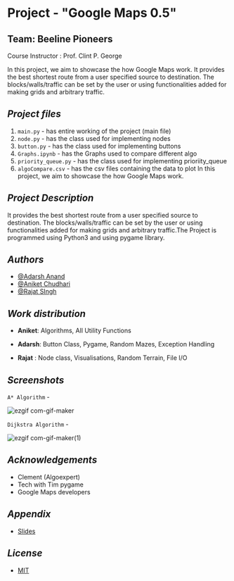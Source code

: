 # Project - "Google Maps 0.5"

## Team: Beeline Pioneers

Course Instructor : Prof. Clint P. George

In this project, we aim to showcase the how Google Maps work. 
It provides the best shortest route from a user specified source to destination.
The blocks/walls/traffic can be set by the user or using functionalities added for making grids and arbitrary traffic.

## *Project files*
1. `main.py` - has entire working of the project (main file)
2. `node.py` - has the class used for implementing nodes
3. `button.py`  - has the class used for implementing buttons
4. `Graphs.ipynb` - has the Graphs used to compare different algo
5. `priority_queue.py` - has the class used for implementing prioriity_queue
6. `algoCompare.csv` - has the csv files containing the data to plot
In this project, we aim to showcase the how Google Maps work.

## *Project Description*

It provides the best shortest route from a user specified source to destination.
The blocks/walls/traffic can be set by the user or using functionalities
added for making grids and arbitrary traffic.The Project is programmed using
Python3 and using pygame library.

## *Authors*

- [@Adarsh Anand](https://github.com/AdarshAnand67)
- [@Aniket Chudhari](https://github.com/AniketChaudhri)
- [@Rajat SIngh](https://www.github.com/RajatSingh08)

## *Work distribution*

- **Aniket**: Algorithms, All Utility Functions

- **Adarsh**: Button Class, Pygame, Random Mazes, Exception Handling

- **Rajat** : Node class, Visualisations, Random Terrain, File I/O
  
## *Screenshots*

`A* Algorithm` - 

![ezgif com-gif-maker](https://user-images.githubusercontent.com/78816968/141451202-ad01272e-9c90-4acb-9742-10e462faaebd.gif)


`Dijkstra Algorithm` -

![ezgif com-gif-maker(1)](https://user-images.githubusercontent.com/78816968/141451351-68e8e2a0-cee4-4103-a912-b24691dad61a.gif)
<!-- 
Best-First Algorithm - 

![ezgif com-gif-maker(2)](https://user-images.githubusercontent.com/78816968/141451519-d8ea3ca4-e373-4fc0-93a0-3f7fa69799cc.gif)

BFS Algorithm

![ezgif com-gif-maker(3)](https://user-images.githubusercontent.com/78816968/141451597-b6084d63-f0cc-417d-acc7-0e6571b7cb78.gif) -->
  
## *Acknowledgements*

- Clement (Algoexpert)
- Tech with Tim pygame
- Google Maps developers
  
## *Appendix*

- [Slides](https://www.canva.com/design/DAEjgZf6MG4/fsHBkl26W2cx7HVIbWu0Lg/view?utm_content=DAEjgZf6MG4&utm_campaign=designshare&utm_medium=link&utm_source=publishsharelink)

## *License*

- [MIT](https://choosealicense.com/licenses/mit/)
